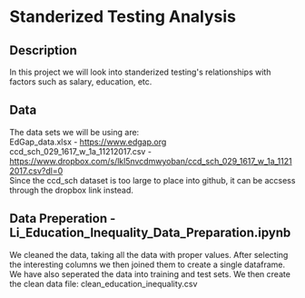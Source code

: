# Standerized Testing Analysis
## Description
In this project we will look into standerized testing's relationships with factors such as salary, education, etc.

## Data
The data sets we will be using are:  
EdGap_data.xlsx - https://www.edgap.org  
ccd_sch_029_1617_w_1a_11212017.csv - https://www.dropbox.com/s/lkl5nvcdmwyoban/ccd_sch_029_1617_w_1a_11212017.csv?dl=0  
Since the ccd_sch dataset is too large to place into github, it can be accsess through the dropbox link instead.

## Data Preperation - Li_Education_Inequality_Data_Preparation.ipynb
We cleaned the data, taking all the data with proper values. After selecting the interesting columns we then joined them to create a single dataframe. We have also seperated the data into training and test sets. We then create the clean data file: clean_education_inequality.csv
